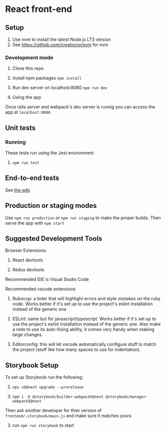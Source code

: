 # React front-end

## Setup

1. Use nvm to install the latest Node.js LTS version
2. See https://github.com/creationix/nvm for nvm

### Development mode

1. Clone this repo

1. Install npm packages ```npm install```

1. Run dev server on localhost:8080 ```npm run dev```

1. Using the app

  Once rails server and webpack's dev server is runnig you can access the app at ```localhost:8080```


## Unit tests

### Running

These tests run using the Jest environment

1. ```npm run test```

## End-to-end tests

See [the wiki](https://github.com/flexhire/flexhire-react/wiki/End-to-end-testing)

## Production or staging modes

Use `npm run production` or `npm run staging` to make the proper builds. Then serve the app with `npm start`

## Suggested Development Tools

Browser Extensions:

1. React devtools

1. Redux devtools

Recommended IDE is Visual Studio Code

Recommended vscode extensions

1. Rubocop: a linter that will highlight errors and style mistakes on the ruby code. Works better if it's set up to use the project's eslint installation instead of the generic one

2. ESLint: same but for javascript/typescript. Works better if it's set up to use the project's eslint installation instead of the generic one. Also make a note to use its auto-fixing ability, it comes very handy when making large changes.

3. Editorconfig: this will let vscode automatically configure stuff to match the project (stuff like how many spaces to use for indentation).

## Storybook Setup

To set up Storybook run the following:

2. `npx sb@next upgrade --prerelease`

1. `npm i -D @storybook/builder-webpack5@next @storybook/manager-webpack5@next`

Then ask another developer for thier version of `frontend/.storybook/main.js` and make sure it matches yours

3. run `npm run storybook` to start
